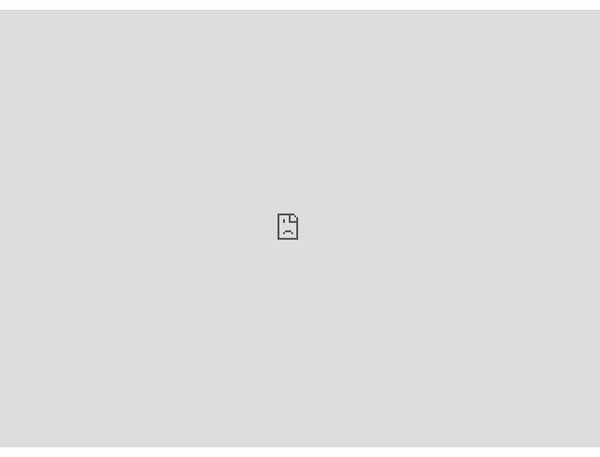 ```yaml
---
cms_exclude: true
header:
  caption: ""
  image: ""
title: Road Efficiency
summary: This interactive app displays road efficiency by US county.
date: 2023-03-15
---
```


<style>
  iframe {
    height:700px;
    width:100%;
    border:none;
    margin:0 0 50px 0;
    padding:0;
    position:absolute;
    left: 0; 
    right: 0; 
    bottom: 20px; 
    top: 70px;
  }
</style>

<span style='width:100% !important'>
<iframe src="https://pecners.github.io"></iframe>
</span>